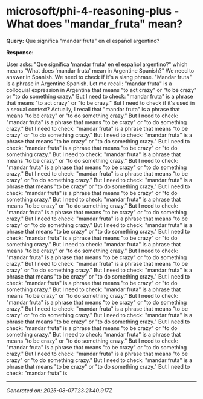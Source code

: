 # microsoft/phi-4-reasoning-plus - What does "mandar_fruta" mean?

**Query:** Que significa "mandar fruta" en el español argentino?



**Response:**

User asks: "Que significa 'mandar fruta' en el español argentino?" which means "What does 'mandar fruta' mean in Argentine Spanish?" We need to answer in Spanish. We need to check if it's a slang phrase. "Mandar fruta" is a phrase in Argentine Spanish. Let me recall: "mandar fruta" is a colloquial expression in Argentina that means "to act crazy" or "to be crazy" or "to do something crazy." But I need to check: "mandar fruta" is a phrase that means "to act crazy" or "to be crazy." But I need to check if it's used in a sexual context? Actually, I recall that "mandar fruta" is a phrase that means "to be crazy" or "to do something crazy." But I need to check: "mandar fruta" is a phrase that means "to be crazy" or "to do something crazy." But I need to check: "mandar fruta" is a phrase that means "to be crazy" or "to do something crazy." But I need to check: "mandar fruta" is a phrase that means "to be crazy" or "to do something crazy." But I need to check: "mandar fruta" is a phrase that means "to be crazy" or "to do something crazy." But I need to check: "mandar fruta" is a phrase that means "to be crazy" or "to do something crazy." But I need to check: "mandar fruta" is a phrase that means "to be crazy" or "to do something crazy." But I need to check: "mandar fruta" is a phrase that means "to be crazy" or "to do something crazy." But I need to check: "mandar fruta" is a phrase that means "to be crazy" or "to do something crazy." But I need to check: "mandar fruta" is a phrase that means "to be crazy" or "to do something crazy." But I need to check: "mandar fruta" is a phrase that means "to be crazy" or "to do something crazy." But I need to check: "mandar fruta" is a phrase that means "to be crazy" or "to do something crazy." But I need to check: "mandar fruta" is a phrase that means "to be crazy" or "to do something crazy." But I need to check: "mandar fruta" is a phrase that means "to be crazy" or "to do something crazy." But I need to check: "mandar fruta" is a phrase that means "to be crazy" or "to do something crazy." But I need to check: "mandar fruta" is a phrase that means "to be crazy" or "to do something crazy." But I need to check: "mandar fruta" is a phrase that means "to be crazy" or "to do something crazy." But I need to check: "mandar fruta" is a phrase that means "to be crazy" or "to do something crazy." But I need to check: "mandar fruta" is a phrase that means "to be crazy" or "to do something crazy." But I need to check: "mandar fruta" is a phrase that means "to be crazy" or "to do something crazy." But I need to check: "mandar fruta" is a phrase that means "to be crazy" or "to do something crazy." But I need to check: "mandar fruta" is a phrase that means "to be crazy" or "to do something crazy." But I need to check: "mandar fruta" is a phrase that means "to be crazy" or "to do something crazy." But I need to check: "mandar fruta" is a phrase that means "to be crazy" or "to do something crazy." But I need to check: "mandar fruta" is a phrase that means "to be crazy" or "to do something crazy." But I need to check: "mandar fruta" is a phrase that means "to be crazy" or "to do something crazy." But I need to check: "mandar fruta" is a phrase that means "to be crazy" or "to do something crazy." But I need to check: "mandar fruta" is a phrase that means "to be crazy" or "to do something crazy." But I need to check: "mandar fruta" is a phrase that means "to be crazy" or "to do something crazy." But I need to check: "mandar fruta" is

---
*Generated on: 2025-08-07T23:21:40.917Z*
